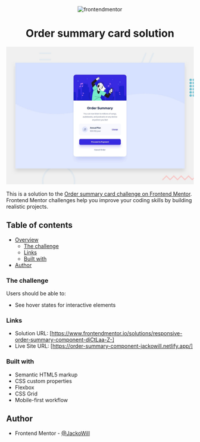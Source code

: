 <div align="center">
<img src="https://www.frontendmentor.io/static/images/logo-mobile.svg"
alt="frontendmentor" width="80">

# Order summary card solution

![](./assets/design/desktop-preview.jpg)

</div>

This is a solution to the [Order summary card challenge on Frontend Mentor](https://www.frontendmentor.io/challenges/order-summary-component-QlPmajDUj). Frontend Mentor challenges help you improve your coding skills by building realistic projects.

## Table of contents

- [Overview](#overview)
  - [The challenge](#the-challenge)
  - [Links](#links)
  - [Built with](#built-with)
- [Author](#author)

### The challenge

Users should be able to:

- See hover states for interactive elements

### Links

- Solution URL: [https://www.frontendmentor.io/solutions/responsive-order-summary-component-diCtLaa-Z-]
- Live Site URL: [https://order-summary-component-jackowill.netlify.app/]

### Built with

- Semantic HTML5 markup
- CSS custom properties
- Flexbox
- CSS Grid
- Mobile-first workflow

## Author

- Frontend Mentor - [@JackoWill](https://www.frontendmentor.io/profile/JackoWill)
